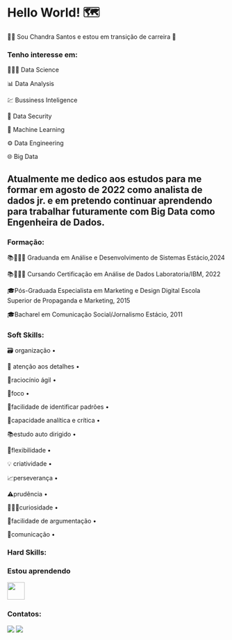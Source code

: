 # Hello World! 🗺 #

👩‍💻​ Sou Chandra Santos e estou em transição de carreira 🛫


### Tenho interesse em:

👩🏽‍🔬 Data Science

📊 Data Analysis

💹 Bussiness Inteligence

​🔐​ Data Security

🦾 Machine Learning

⚙️ Data Engineering

🌐 Big Data


## Atualmente me dedico aos estudos para me formar em agosto de 2022 como analista de dados jr. e em pretendo continuar aprendendo para trabalhar futuramente com Big Data como Engenheira de Dados.

### Formação:

📚👨🏻‍🎓 Graduanda em Análise e Desenvolvimento de Sistemas Estácio,2024

📚👨🏻‍🎓 Cursando Certificação em Análise de Dados Laboratoria/IBM, 2022

🎓Pós-Graduada Especialista em Marketing e Design Digital Escola Superior de Propaganda e Marketing, 2015

🎓Bacharel em Comunicação Social/Jornalismo Estácio, 2011

### Soft Skills: 

🗃️ organização •

🔎​ atenção aos detalhes •

🧠raciocínio ágil •

🔦foco •

🧮facilidade de identificar padrões •

🦉capacidade analítica e crítica •

📚estudo auto dirigido •

🦾flexibilidade •

💡 criatividade •

📈perseverança •

⚠️prudência •

👨🏻‍🔬curiosidade •

🔡facilidade de argumentação •

🖖comunicação •

### Hard Skills:

### Estou aprendendo

<img src="https://drive.google.com/file/d/1TUCN7XgqioQQJPfcCx_esXBIDwJ70YC1/view?usp=sharing" width="40" height="40"/> 

### Contatos:

<div>
<a href="https://www.youtube.com/ChandraSantos" target="_blank"><img src="https://img.shields.io/badge/YouTube-FF0000?style=for-the-badge&logo=youtube&logoColor=white" target="_blank"></a>
<a href="https://www.linkedin.com/in/chandrasantos" target="_blank"><img src="https://img.shields.io/badge/-LinkedIn-%230077B5?style=for-the-badge&logo=linkedin&logoColor=white" target="_blank"></a>   
</div>

